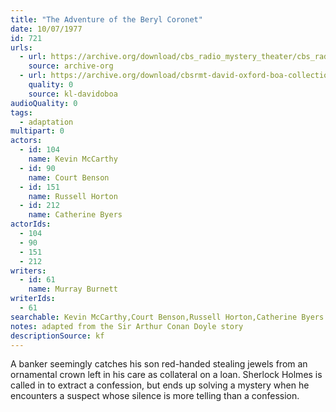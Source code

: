 ```yaml
---
title: "The Adventure of the Beryl Coronet"
date: 10/07/1977
id: 721
urls: 
  - url: https://archive.org/download/cbs_radio_mystery_theater/cbs_radio_mystery_theater-0701-0750.zip/cbs_radio_mystery_theater-0701-0750%2Fcbsrmt_0721_the_adventure_of_the_beryl_coronet.mp3
    source: archive-org
  - url: https://archive.org/download/cbsrmt-david-oxford-boa-collection/CBSRMT-771007-0721-The-Adventure-of-the-Beryl-Coronet-(128-48)_WBBM-JE-{BoA}.mp3
    quality: 0
    source: kl-davidoboa
audioQuality: 0
tags: 
  - adaptation
multipart: 0
actors:  
  - id: 104
    name: Kevin McCarthy  
  - id: 90
    name: Court Benson  
  - id: 151
    name: Russell Horton  
  - id: 212
    name: Catherine Byers
actorIds:  
  - 104  
  - 90  
  - 151  
  - 212
writers:  
  - id: 61
    name: Murray Burnett
writerIds:  
  - 61
searchable: Kevin McCarthy,Court Benson,Russell Horton,Catherine Byers Murray Burnett
notes: adapted from the Sir Arthur Conan Doyle story
descriptionSource: kf
---
```

A banker seemingly catches his son red-handed stealing jewels from an ornamental crown left in his care as collateral on a loan. Sherlock Holmes is called in to extract a confession, but ends up solving a mystery when he encounters a suspect whose silence is more telling than a confession.